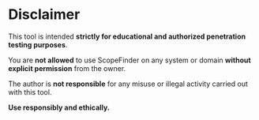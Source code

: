 # Disclaimer

This tool is intended **strictly for educational and authorized penetration testing purposes**.

You are **not allowed** to use ScopeFinder on any system or domain **without explicit permission** from the owner.

The author is **not responsible** for any misuse or illegal activity carried out with this tool.

**Use responsibly and ethically.**
